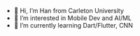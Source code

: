 - 👋 Hi, I’m Han from Carleton University
- 👀 I’m interested in Mobile Dev and AI/ML
- 🌱 I’m currently learning Dart/Flutter, CNN
<!---
HanLu-CA/HanLu-CA is a ✨ special ✨ repository because its `README.md` (this file) appears on your GitHub profile.
You can click the Preview link to take a look at your changes.
--->
